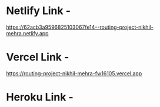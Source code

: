 # Netlify Link - 
https://62acb3a9596825103067fe14--routing-project-nikhil-mehra.netlify.app

# Vercel Link -
 https://routing-project-nikhil-mehra-fw16105.vercel.app

# Heroku Link -
